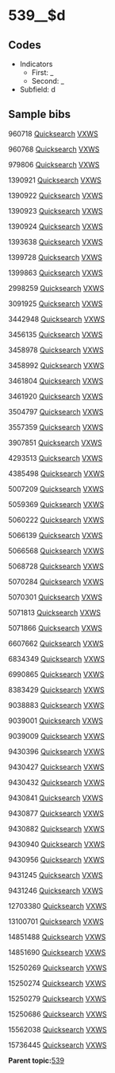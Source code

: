 # 539\_\_$d

## Codes

-   Indicators
    -   First: \_
    -   Second: \_
-   Subfield: d

## Sample bibs

960718 [Quicksearch](https://search.library.yale.edu/catalog/960718) [VXWS](http://prodorbis.library.yale.edu:7014/vxws/GetHoldingsService?bibId=960718)

960768 [Quicksearch](https://search.library.yale.edu/catalog/960768) [VXWS](http://prodorbis.library.yale.edu:7014/vxws/GetHoldingsService?bibId=960768)

979806 [Quicksearch](https://search.library.yale.edu/catalog/979806) [VXWS](http://prodorbis.library.yale.edu:7014/vxws/GetHoldingsService?bibId=979806)

1390921 [Quicksearch](https://search.library.yale.edu/catalog/1390921) [VXWS](http://prodorbis.library.yale.edu:7014/vxws/GetHoldingsService?bibId=1390921)

1390922 [Quicksearch](https://search.library.yale.edu/catalog/1390922) [VXWS](http://prodorbis.library.yale.edu:7014/vxws/GetHoldingsService?bibId=1390922)

1390923 [Quicksearch](https://search.library.yale.edu/catalog/1390923) [VXWS](http://prodorbis.library.yale.edu:7014/vxws/GetHoldingsService?bibId=1390923)

1390924 [Quicksearch](https://search.library.yale.edu/catalog/1390924) [VXWS](http://prodorbis.library.yale.edu:7014/vxws/GetHoldingsService?bibId=1390924)

1393638 [Quicksearch](https://search.library.yale.edu/catalog/1393638) [VXWS](http://prodorbis.library.yale.edu:7014/vxws/GetHoldingsService?bibId=1393638)

1399728 [Quicksearch](https://search.library.yale.edu/catalog/1399728) [VXWS](http://prodorbis.library.yale.edu:7014/vxws/GetHoldingsService?bibId=1399728)

1399863 [Quicksearch](https://search.library.yale.edu/catalog/1399863) [VXWS](http://prodorbis.library.yale.edu:7014/vxws/GetHoldingsService?bibId=1399863)

2998259 [Quicksearch](https://search.library.yale.edu/catalog/2998259) [VXWS](http://prodorbis.library.yale.edu:7014/vxws/GetHoldingsService?bibId=2998259)

3091925 [Quicksearch](https://search.library.yale.edu/catalog/3091925) [VXWS](http://prodorbis.library.yale.edu:7014/vxws/GetHoldingsService?bibId=3091925)

3442948 [Quicksearch](https://search.library.yale.edu/catalog/3442948) [VXWS](http://prodorbis.library.yale.edu:7014/vxws/GetHoldingsService?bibId=3442948)

3456135 [Quicksearch](https://search.library.yale.edu/catalog/3456135) [VXWS](http://prodorbis.library.yale.edu:7014/vxws/GetHoldingsService?bibId=3456135)

3458978 [Quicksearch](https://search.library.yale.edu/catalog/3458978) [VXWS](http://prodorbis.library.yale.edu:7014/vxws/GetHoldingsService?bibId=3458978)

3458992 [Quicksearch](https://search.library.yale.edu/catalog/3458992) [VXWS](http://prodorbis.library.yale.edu:7014/vxws/GetHoldingsService?bibId=3458992)

3461804 [Quicksearch](https://search.library.yale.edu/catalog/3461804) [VXWS](http://prodorbis.library.yale.edu:7014/vxws/GetHoldingsService?bibId=3461804)

3461920 [Quicksearch](https://search.library.yale.edu/catalog/3461920) [VXWS](http://prodorbis.library.yale.edu:7014/vxws/GetHoldingsService?bibId=3461920)

3504797 [Quicksearch](https://search.library.yale.edu/catalog/3504797) [VXWS](http://prodorbis.library.yale.edu:7014/vxws/GetHoldingsService?bibId=3504797)

3557359 [Quicksearch](https://search.library.yale.edu/catalog/3557359) [VXWS](http://prodorbis.library.yale.edu:7014/vxws/GetHoldingsService?bibId=3557359)

3907851 [Quicksearch](https://search.library.yale.edu/catalog/3907851) [VXWS](http://prodorbis.library.yale.edu:7014/vxws/GetHoldingsService?bibId=3907851)

4293513 [Quicksearch](https://search.library.yale.edu/catalog/4293513) [VXWS](http://prodorbis.library.yale.edu:7014/vxws/GetHoldingsService?bibId=4293513)

4385498 [Quicksearch](https://search.library.yale.edu/catalog/4385498) [VXWS](http://prodorbis.library.yale.edu:7014/vxws/GetHoldingsService?bibId=4385498)

5007209 [Quicksearch](https://search.library.yale.edu/catalog/5007209) [VXWS](http://prodorbis.library.yale.edu:7014/vxws/GetHoldingsService?bibId=5007209)

5059369 [Quicksearch](https://search.library.yale.edu/catalog/5059369) [VXWS](http://prodorbis.library.yale.edu:7014/vxws/GetHoldingsService?bibId=5059369)

5060222 [Quicksearch](https://search.library.yale.edu/catalog/5060222) [VXWS](http://prodorbis.library.yale.edu:7014/vxws/GetHoldingsService?bibId=5060222)

5066139 [Quicksearch](https://search.library.yale.edu/catalog/5066139) [VXWS](http://prodorbis.library.yale.edu:7014/vxws/GetHoldingsService?bibId=5066139)

5066568 [Quicksearch](https://search.library.yale.edu/catalog/5066568) [VXWS](http://prodorbis.library.yale.edu:7014/vxws/GetHoldingsService?bibId=5066568)

5068728 [Quicksearch](https://search.library.yale.edu/catalog/5068728) [VXWS](http://prodorbis.library.yale.edu:7014/vxws/GetHoldingsService?bibId=5068728)

5070284 [Quicksearch](https://search.library.yale.edu/catalog/5070284) [VXWS](http://prodorbis.library.yale.edu:7014/vxws/GetHoldingsService?bibId=5070284)

5070301 [Quicksearch](https://search.library.yale.edu/catalog/5070301) [VXWS](http://prodorbis.library.yale.edu:7014/vxws/GetHoldingsService?bibId=5070301)

5071813 [Quicksearch](https://search.library.yale.edu/catalog/5071813) [VXWS](http://prodorbis.library.yale.edu:7014/vxws/GetHoldingsService?bibId=5071813)

5071866 [Quicksearch](https://search.library.yale.edu/catalog/5071866) [VXWS](http://prodorbis.library.yale.edu:7014/vxws/GetHoldingsService?bibId=5071866)

6607662 [Quicksearch](https://search.library.yale.edu/catalog/6607662) [VXWS](http://prodorbis.library.yale.edu:7014/vxws/GetHoldingsService?bibId=6607662)

6834349 [Quicksearch](https://search.library.yale.edu/catalog/6834349) [VXWS](http://prodorbis.library.yale.edu:7014/vxws/GetHoldingsService?bibId=6834349)

6990865 [Quicksearch](https://search.library.yale.edu/catalog/6990865) [VXWS](http://prodorbis.library.yale.edu:7014/vxws/GetHoldingsService?bibId=6990865)

8383429 [Quicksearch](https://search.library.yale.edu/catalog/8383429) [VXWS](http://prodorbis.library.yale.edu:7014/vxws/GetHoldingsService?bibId=8383429)

9038883 [Quicksearch](https://search.library.yale.edu/catalog/9038883) [VXWS](http://prodorbis.library.yale.edu:7014/vxws/GetHoldingsService?bibId=9038883)

9039001 [Quicksearch](https://search.library.yale.edu/catalog/9039001) [VXWS](http://prodorbis.library.yale.edu:7014/vxws/GetHoldingsService?bibId=9039001)

9039009 [Quicksearch](https://search.library.yale.edu/catalog/9039009) [VXWS](http://prodorbis.library.yale.edu:7014/vxws/GetHoldingsService?bibId=9039009)

9430396 [Quicksearch](https://search.library.yale.edu/catalog/9430396) [VXWS](http://prodorbis.library.yale.edu:7014/vxws/GetHoldingsService?bibId=9430396)

9430427 [Quicksearch](https://search.library.yale.edu/catalog/9430427) [VXWS](http://prodorbis.library.yale.edu:7014/vxws/GetHoldingsService?bibId=9430427)

9430432 [Quicksearch](https://search.library.yale.edu/catalog/9430432) [VXWS](http://prodorbis.library.yale.edu:7014/vxws/GetHoldingsService?bibId=9430432)

9430841 [Quicksearch](https://search.library.yale.edu/catalog/9430841) [VXWS](http://prodorbis.library.yale.edu:7014/vxws/GetHoldingsService?bibId=9430841)

9430877 [Quicksearch](https://search.library.yale.edu/catalog/9430877) [VXWS](http://prodorbis.library.yale.edu:7014/vxws/GetHoldingsService?bibId=9430877)

9430882 [Quicksearch](https://search.library.yale.edu/catalog/9430882) [VXWS](http://prodorbis.library.yale.edu:7014/vxws/GetHoldingsService?bibId=9430882)

9430940 [Quicksearch](https://search.library.yale.edu/catalog/9430940) [VXWS](http://prodorbis.library.yale.edu:7014/vxws/GetHoldingsService?bibId=9430940)

9430956 [Quicksearch](https://search.library.yale.edu/catalog/9430956) [VXWS](http://prodorbis.library.yale.edu:7014/vxws/GetHoldingsService?bibId=9430956)

9431245 [Quicksearch](https://search.library.yale.edu/catalog/9431245) [VXWS](http://prodorbis.library.yale.edu:7014/vxws/GetHoldingsService?bibId=9431245)

9431246 [Quicksearch](https://search.library.yale.edu/catalog/9431246) [VXWS](http://prodorbis.library.yale.edu:7014/vxws/GetHoldingsService?bibId=9431246)

12703380 [Quicksearch](https://search.library.yale.edu/catalog/12703380) [VXWS](http://prodorbis.library.yale.edu:7014/vxws/GetHoldingsService?bibId=12703380)

13100701 [Quicksearch](https://search.library.yale.edu/catalog/13100701) [VXWS](http://prodorbis.library.yale.edu:7014/vxws/GetHoldingsService?bibId=13100701)

14851488 [Quicksearch](https://search.library.yale.edu/catalog/14851488) [VXWS](http://prodorbis.library.yale.edu:7014/vxws/GetHoldingsService?bibId=14851488)

14851690 [Quicksearch](https://search.library.yale.edu/catalog/14851690) [VXWS](http://prodorbis.library.yale.edu:7014/vxws/GetHoldingsService?bibId=14851690)

15250269 [Quicksearch](https://search.library.yale.edu/catalog/15250269) [VXWS](http://prodorbis.library.yale.edu:7014/vxws/GetHoldingsService?bibId=15250269)

15250274 [Quicksearch](https://search.library.yale.edu/catalog/15250274) [VXWS](http://prodorbis.library.yale.edu:7014/vxws/GetHoldingsService?bibId=15250274)

15250279 [Quicksearch](https://search.library.yale.edu/catalog/15250279) [VXWS](http://prodorbis.library.yale.edu:7014/vxws/GetHoldingsService?bibId=15250279)

15250686 [Quicksearch](https://search.library.yale.edu/catalog/15250686) [VXWS](http://prodorbis.library.yale.edu:7014/vxws/GetHoldingsService?bibId=15250686)

15562038 [Quicksearch](https://search.library.yale.edu/catalog/15562038) [VXWS](http://prodorbis.library.yale.edu:7014/vxws/GetHoldingsService?bibId=15562038)

15736445 [Quicksearch](https://search.library.yale.edu/catalog/15736445) [VXWS](http://prodorbis.library.yale.edu:7014/vxws/GetHoldingsService?bibId=15736445)

**Parent topic:**[539](../../tags/539/539.md)


